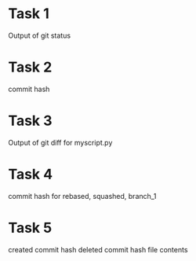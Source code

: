 # Task 1

Output of git status 

# Task 2

commit hash

# Task 3

Output of git diff for myscript.py

# Task 4

commit hash for rebased, squashed, branch_1

# Task 5 

created commit hash
deleted commit hash
file contents
